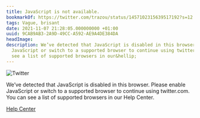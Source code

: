 ```yaml
---
title: JavaScript is not available.
bookmarkOf: https://twitter.com/trazou/status/1457102315639517192?s=12
tags: Vague, brisant
date: 2021-11-07 21:28:05.000000000 +01:00
uuid: 9CAB9AB3-2A9D-49CC-A592-AE9A4DE384DA
headImage:
description: We’ve detected that JavaScript is disabled in this browser. Please enable
  JavaScript or switch to a supported browser to continue using twitter.com. You can
  see a list of supported browsers in our&hellip;
---
```


![Twitter](https://abs.twimg.com/errors/logo46x38.png)

We’ve detected that JavaScript is disabled in this browser. Please enable JavaScript or switch to a supported browser to continue using twitter.com. You can see a list of supported browsers in our Help Center.

[Help Center](https://help.twitter.com/using-twitter/twitter-supported-browsers)